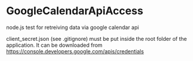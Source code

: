 # GoogleCalendarApiAccess
node.js test for retreiving data via google calendar api

client_secret.json (see .gitignore) must be put inside the root folder of the application. It can be downloaded from https://console.developers.google.com/apis/credentials
